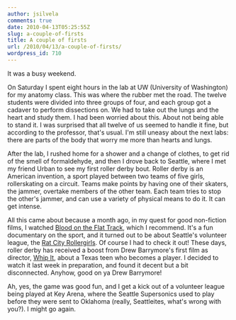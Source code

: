 ```yaml
---
author: jsilvela
comments: true
date: 2010-04-13T05:25:55Z
slug: a-couple-of-firsts
title: A couple of firsts
url: /2010/04/13/a-couple-of-firsts/
wordpress_id: 710
---
```


It was a busy weekend.

On Saturday I spent eight hours in the lab at UW (University of Washington) for my anatomy class. This was where the rubber met the road. The twelve students were divided into three groups of four, and each group got a cadaver to perform dissections on. We had to take out the lungs and the heart and study them.
I had been worried about this. About not being able to stand it. I was surprised that all twelve of us seemed to handle it fine, but according to the professor, that's usual. I'm still uneasy about the next labs: there are parts of the body that worry me more than hearts and lungs.

After the lab, I rushed home for a shower and a change of clothes, to get rid of the smell of formaldehyde, and then I drove back to Seattle, where I met my friend Urban to see my first roller derby bout. Roller derby is an American invention, a sport played between two teams of five girls, rollerskating on a circuit. Teams make points by having one of their skaters, the jammer, overtake members of the other team. Each team tries to stop the other's jammer, and can use a variety of physical means to do it. It can get intense.

All this came about because a month ago, in my quest for good non-fiction films, I watched [Blood on the Flat Track](https://www.imdb.com/title/tt1051212/), which I recommend. It's a fun documentary on the sport, and it turned out to be about Seattle's volunteer league, the [Rat City Rollergirls](https://ratcityrollergirls.com/). Of course I had to check it out!
These days, roller derby has received a boost from Drew Barrymore's first film as director, [Whip It](https://www.imdb.com/title/tt1172233/), about a Texas teen who becomes a player. I decided to watch it last week in preparation, and found it decent but a bit disconnected. Anyhow, good on ya Drew Barrymore!

Ah, yes, the game was good fun, and I get a kick out of a volunteer league being played at Key Arena, where the Seattle Supersonics used to play before they were sent to Oklahoma (really, Seattleites, what's wrong with you?).
I might go again.
